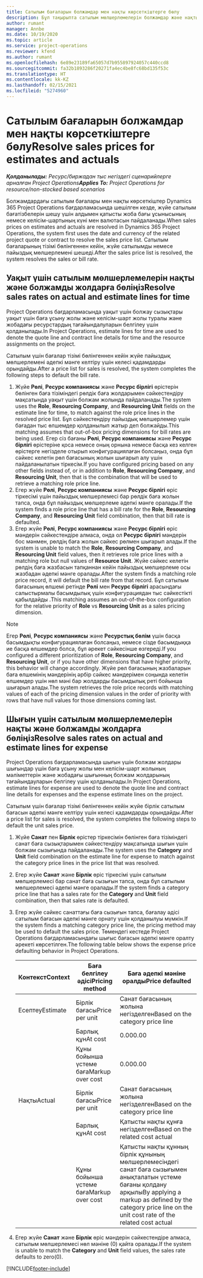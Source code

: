 ```yaml
---
title: Сатылым бағаларын болжамдар мен нақты көрсеткіштерге бөлу
description: Бұл тақырыпта сатылым мөлшерлемелерін болжамдар және нақты көрсеткіштерге бөлу жолы туралы ақпарат берілген.
author: rumant
manager: Annbe
ms.date: 10/19/2020
ms.topic: article
ms.service: project-operations
ms.reviewer: kfend
ms.author: rumant
ms.openlocfilehash: 6e89e23189fa65057d7b955897924057c440ccd8
ms.sourcegitcommit: fa32b1893286f20271fa4ec4be8fc68bd135f53c
ms.translationtype: HT
ms.contentlocale: kk-KZ
ms.lasthandoff: 02/15/2021
ms.locfileid: "5274960"
---
```

# <a name="resolve-sales-prices-for-estimates-and-actuals"></a><span data-ttu-id="b1dd7-103">Сатылым бағаларын болжамдар мен нақты көрсеткіштерге бөлу</span><span class="sxs-lookup"><span data-stu-id="b1dd7-103">Resolve sales prices for estimates and actuals</span></span>

<span data-ttu-id="b1dd7-104">_**Қолданылады:** Ресурс/биржадан тыс негіздегі сценарийлерге арналған Project Operations_</span><span class="sxs-lookup"><span data-stu-id="b1dd7-104">_**Applies To:** Project Operations for resource/non-stocked based scenarios_</span></span>

<span data-ttu-id="b1dd7-105">Болжамдардағы сатылым бағалары мен нақты көрсеткіштер Dynamics 365 Project Operations бағдарламасында шешілген кезде, жүйе сатылым бағатізбелерін шешу үшін алдымен қатысты жоба бағы ұсынысының немесе келісім-шартының күні мен валютасын пайдаланады.</span><span class="sxs-lookup"><span data-stu-id="b1dd7-105">When sales prices on estimates and actuals are resolved in Dynamics 365 Project Operations, the system first uses the date and currency of the related project quote or contract to resolve the sales price list.</span></span> <span data-ttu-id="b1dd7-106">Сатылым бағаларының тізімі бөлінгеннен кейін, жүйе сатылымды немесе пайыздық мөлшерлемені шешеді.</span><span class="sxs-lookup"><span data-stu-id="b1dd7-106">After the sales price list is resolved, the system resolves the sales or bill rate.</span></span>

## <a name="resolve-sales-rates-on-actual-and-estimate-lines-for-time"></a><span data-ttu-id="b1dd7-107">Уақыт үшін сатылым мөлшерлемелерін нақты және болжамды жолдарға бөліңіз</span><span class="sxs-lookup"><span data-stu-id="b1dd7-107">Resolve sales rates on actual and estimate lines for time</span></span>

<span data-ttu-id="b1dd7-108">Project Operations бағдарламасында уақыт үшін болжау сызықтары уақыт үшін баға ұсыну жолы және келісім-шарт жолы туралы және жобадағы ресурстардың тағайындалуларын белгілеу үшін қолданылады.</span><span class="sxs-lookup"><span data-stu-id="b1dd7-108">In Project Operations, estimate lines for time are used to denote the quote line and contract line details for time and the resource assignments on the project.</span></span>

<span data-ttu-id="b1dd7-109">Сатылым үшін бағалар тізімі бөлінгеннен кейін жүйе пайыздық мөлшерлемені әдепкі мәнге келтіру үшін келесі қадамдарды орындайды.</span><span class="sxs-lookup"><span data-stu-id="b1dd7-109">After a price list for sales is resolved, the system completes the following steps to default the bill rate.</span></span>

1. <span data-ttu-id="b1dd7-110">Жүйе **Рөлі**, **Ресурс компаниясы** және **Ресурс бірлігі** өрістерін бөлінген баға тізіміндегі рөлдік баға жолдарымен сәйкестендіру мақсатында уақыт үшін болжам жолында пайдаланады.</span><span class="sxs-lookup"><span data-stu-id="b1dd7-110">The system uses the **Role**, **Resourcing Company**, and **Resourcing Unit** fields on the estimate line for time, to match against the role price lines in the resolved price list.</span></span> <span data-ttu-id="b1dd7-111">Бұл сәйкестендіру пайыздық мөлшерлемер үшін бағадан тыс өлшемдер қолданылып жатыр деп болжайды.</span><span class="sxs-lookup"><span data-stu-id="b1dd7-111">This matching assumes that out-of-box pricing dimensions for bill rates are being used.</span></span> <span data-ttu-id="b1dd7-112">Егер сіз бағаны **Рөлі**, **Ресурс компаниясы** және **Ресурс бірлігі** өрістеріне қоса немесе оның орнына немесе басқа кез келген өрістерге негізделе отырып конфигурациялаған болсаңыз, онда бұл сәйкес келетін рөл бағасының жолын шығарып алу үшін пайдаланылатын тіркесім.</span><span class="sxs-lookup"><span data-stu-id="b1dd7-112">If you have configured pricing based on any other fields instead of, or in addition to **Role**, **Resourcing Company**, and **Resourcing Unit**, then that is the combination that will be used to retrieve a matching role price line.</span></span>
2. <span data-ttu-id="b1dd7-113">Егер жүйе **Рөлі**, **Ресурс компаниясы** және **Ресурс бірлігі** өріс тіркесімі үшін пайыздық мөлшерлемесі бар рөлдік баға жолын тапса, онда бұл пайыздық мөлшерлеме әдепкі мәнге оралады.</span><span class="sxs-lookup"><span data-stu-id="b1dd7-113">If the system finds a role price line that has a bill rate for the **Role**, **Resourcing Company**, and **Resourcing Unit** field combination, then that bill rate is defaulted.</span></span>
3. <span data-ttu-id="b1dd7-114">Егер жүйе **Рөлі**, **Ресурс компаниясы** және **Ресурс бірлігі** өріс мәндерін сәйкестендіре алмаса, онда ол **Ресурс бірлігі** мәндерін бос мәнмен, рөлдің баға жолын сәйкес рөлмен шығарып алады.</span><span class="sxs-lookup"><span data-stu-id="b1dd7-114">If the system is unable to match the **Role**, **Resourcing Company**, and **Resourcing Unit** field values, then it retrieves role price lines with a matching role but null values of **Resource Unit**.</span></span> <span data-ttu-id="b1dd7-115">Жүйе сәйкес келетін рөлдің баға жазбасын тапқаннан кейін пайыздық мөлшерлеме осы жазбадан әдепкі мәнге оралады.</span><span class="sxs-lookup"><span data-stu-id="b1dd7-115">After the system finds a matching role price record, it will default the bill rate from that record.</span></span> <span data-ttu-id="b1dd7-116">Бұл сатылым бағасының өлшемі ретінде **Рөлі** мен **Ресурс бірлігі** арасындағы салыстырмалы басымдылық үшін конфигурациядан тыс сәйкестікті қабылдайды .</span><span class="sxs-lookup"><span data-stu-id="b1dd7-116">This matching assumes an out-of-the-box configuration for the relative priority of **Role** vs **Resourcing Unit** as a sales pricing dimension.</span></span>

> [!NOTE]
> <span data-ttu-id="b1dd7-117">Егер **Рөлі**, **Ресурс компаниясы** және **Ресурстық бөлім** үшін басқа басымдықты конфигурациялаған болсаңыз, немесе сізде басымдыққа ие басқа өлшемдер болса, бұл әрекет сәйкесінше өзгереді.</span><span class="sxs-lookup"><span data-stu-id="b1dd7-117">If you configured a different prioritization of **Role**, **Resourcing Company**, and **Resourcing Unit**, or if you have other dimensions that have higher priority, this behavior will change accordingly.</span></span> <span data-ttu-id="b1dd7-118">Жүйе рөл бағасының жазбаларын баға өлшемінің мәндерінің әрбір сәйкес мәндерімен соңында келетін өлшемдер үшін нөл мәні бар жолдарды басымдылық реті бойынша шығарып алады.</span><span class="sxs-lookup"><span data-stu-id="b1dd7-118">The system retrieves the role price records with matching values of each of the pricing dimension values in the order of priority with rows that have null values for those dimensions coming last.</span></span>

## <a name="resolve-sales-rates-on-actual-and-estimate-lines-for-expense"></a><span data-ttu-id="b1dd7-119">Шығын үшін сатылым мөлшерлемелерін нақты және болжамды жолдарға бөліңіз</span><span class="sxs-lookup"><span data-stu-id="b1dd7-119">Resolve sales rates on actual and estimate lines for expense</span></span>

<span data-ttu-id="b1dd7-120">Project Operations бағдарламасында шығын үшін болжам жолдары шығындар үшін баға ұсыну жолы мен келісім-шарт жолының мәліметтерін және жобадағы шығынның болжам жолдарының тағайындауларын белгілеу үшін қолданылады.</span><span class="sxs-lookup"><span data-stu-id="b1dd7-120">In Project Operations, estimate lines for expense are used to denote the quote line and contract line details for expenses and the expense estimate lines on the project.</span></span>

<span data-ttu-id="b1dd7-121">Сатылым үшін бағалар тізімі бөлінгеннен кейін жүйе бірлік сатылым бағасын әдепкі мәнге келтіру үшін келесі қадамдарды орындайды.</span><span class="sxs-lookup"><span data-stu-id="b1dd7-121">After a price list for sales is resolved, the system completes the following steps to default the unit sales price.</span></span>

1. <span data-ttu-id="b1dd7-122">Жүйе **Санат** пен **Бірлік** өрістер тіркесімін бөлінген баға тізіміндегі санат баға сызықтарымен сәйкестендіру мақсатында шығын үшін болжам сызығында пайдаланады.</span><span class="sxs-lookup"><span data-stu-id="b1dd7-122">The system uses the **Category** and **Unit** field combination on the estimate line for expense to match against the category price lines in the price list that was resolved.</span></span>
2. <span data-ttu-id="b1dd7-123">Егер жүйе **Санат** және **Бірлік** өріс тіркесімі үшін сатылым мөлшерлемесі бар санат баға сызығын тапса, онда бұл сатылым мөлшерлемесі әдепкі мәнге оралады.</span><span class="sxs-lookup"><span data-stu-id="b1dd7-123">If the system finds a category price line that has a sales rate for the **Category** and **Unit** field combination, then that sales rate is defaulted.</span></span>
3. <span data-ttu-id="b1dd7-124">Егер жүйе сәйкес санаттағы баға сызығын тапса, бағалау әдісі сатылым бағасын әдепкі мәнге орнату үшін қолданылуы мүмкін.</span><span class="sxs-lookup"><span data-stu-id="b1dd7-124">If the system finds a matching category price line, the pricing method may be used to default the sales price.</span></span> <span data-ttu-id="b1dd7-125">Төмендегі кестеде Project Operations бағдарламасындағы шығыс бағасын әдепкі мәнге оралту әрекеті көрсетілген.</span><span class="sxs-lookup"><span data-stu-id="b1dd7-125">The following table below shows the expense price defaulting behavior in Project Operations.</span></span>

    | <span data-ttu-id="b1dd7-126">Контекст</span><span class="sxs-lookup"><span data-stu-id="b1dd7-126">Context</span></span> | <span data-ttu-id="b1dd7-127">Баға белгілеу әдісі</span><span class="sxs-lookup"><span data-stu-id="b1dd7-127">Pricing method</span></span> | <span data-ttu-id="b1dd7-128">Баға әдепкі мәніне оралды</span><span class="sxs-lookup"><span data-stu-id="b1dd7-128">Price defaulted</span></span> |
    | --- | --- | --- |
    | <span data-ttu-id="b1dd7-129">Есептеу</span><span class="sxs-lookup"><span data-stu-id="b1dd7-129">Estimate</span></span> | <span data-ttu-id="b1dd7-130">Бірлік бағасы</span><span class="sxs-lookup"><span data-stu-id="b1dd7-130">Price per unit</span></span> | <span data-ttu-id="b1dd7-131">Санат бағасының жолына негізделген</span><span class="sxs-lookup"><span data-stu-id="b1dd7-131">Based on the category price line</span></span> |
    | &nbsp; | <span data-ttu-id="b1dd7-132">Барлық құн</span><span class="sxs-lookup"><span data-stu-id="b1dd7-132">At cost</span></span> | <span data-ttu-id="b1dd7-133">0.00</span><span class="sxs-lookup"><span data-stu-id="b1dd7-133">0.00</span></span> |
    | &nbsp; | <span data-ttu-id="b1dd7-134">Құны бойынша үстеме баға</span><span class="sxs-lookup"><span data-stu-id="b1dd7-134">Markup over cost</span></span> | <span data-ttu-id="b1dd7-135">0.00</span><span class="sxs-lookup"><span data-stu-id="b1dd7-135">0.00</span></span> |
    | <span data-ttu-id="b1dd7-136">Нақты</span><span class="sxs-lookup"><span data-stu-id="b1dd7-136">Actual</span></span> | <span data-ttu-id="b1dd7-137">Бірлік бағасы</span><span class="sxs-lookup"><span data-stu-id="b1dd7-137">Price per unit</span></span> | <span data-ttu-id="b1dd7-138">Санат бағасының жолына негізделген</span><span class="sxs-lookup"><span data-stu-id="b1dd7-138">Based on the category price line</span></span> |
    | &nbsp; | <span data-ttu-id="b1dd7-139">Барлық құн</span><span class="sxs-lookup"><span data-stu-id="b1dd7-139">At cost</span></span> | <span data-ttu-id="b1dd7-140">Қатысты нақты құнға негізделген</span><span class="sxs-lookup"><span data-stu-id="b1dd7-140">Based on the related cost actual</span></span> |
    | &nbsp; | <span data-ttu-id="b1dd7-141">Құны бойынша үстеме баға</span><span class="sxs-lookup"><span data-stu-id="b1dd7-141">Markup over cost</span></span> | <span data-ttu-id="b1dd7-142">Қатысты нақты құнның бірлік құнының мөлшерлемесіндегі санат баға сызығымен анықталатын үстеме бағаны  қолдану арқылы</span><span class="sxs-lookup"><span data-stu-id="b1dd7-142">By applying a markup as defined by the category price line on the unit cost rate of the related cost actual</span></span> |

4. <span data-ttu-id="b1dd7-143">Егер жүйе **Санат** және **Бірлік** өріс мәндерін сәйкестендіре алмаса, сатылым мөлшерлемесі нөл мәніне (0) қайта оралады.</span><span class="sxs-lookup"><span data-stu-id="b1dd7-143">If the system is unable to match the **Category** and **Unit** field values, the sales rate defaults to zero(0).</span></span>


[!INCLUDE[footer-include](../includes/footer-banner.md)]